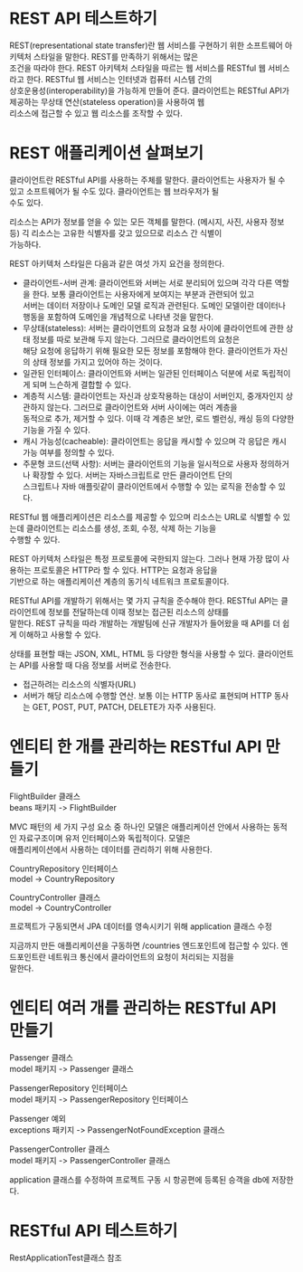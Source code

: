 # **REST API 테스트하기**  
REST(representational state transfer)란 웹 서비스를 구현하기 위한 소프트웨어 아키텍처 스타일을 말한다. REST를 만족하기 위해서는 많은  
조건을 따라야 한다. REST 아키텍처 스타일을 따르는 웹 서비스를 RESTful 웹 서비스라고 한다. RESTful 웹 서비스는 인터넷과 컴퓨터 시스템 간의  
상호운용성(interoperability)을 가능하게 만들어 준다. 클라이언트는 RESTful API가 제공하는 무상태 연산(stateless operation)을 사용하여 웹  
리소스에 접근할 수 있고 웹 리소스를 조작할 수 있다.  
  
# REST 애플리케이션 살펴보기  
클라이언트란 RESTful API를 사용하는 주체를 말한다. 클라이언트는 사용자가 될 수 있고 소프트웨어가 될 수도 있다. 클라이언트는 웹 브라우저가 될  
수도 있다.  
  
리소스는 API가 정보를 얻을 수 있는 모든 객체를 말한다. (메시지, 사진, 사용자 정보 등) 긱 리소스는 고유한 식별자를 갖고 있으므로 리소스 간 식별이  
가능하다.  
  
REST 아키텍처 스타일은 다음과 같은 여섯 가지 요건을 정의한다.  
- 클라이언트-서버 관계: 클라이언트와 서버는 서로 분리되어 있으며 각각 다른 역할을 한다. 보통 클라이언트는 사용자에게 보여지는 부분과 관련되어 있고  
서버는 데이터 저장이나 도메인 모델 로직과 관련된다. 도메인 모델이란 데이터나 행동을 포함하여 도메인을 개념적으로 나타낸 것을 말한다.  
- 무상태(stateless): 서버는 클라이언트의 요청과 요청 사이에 클라이언트에 관한 상태 정보를 따로 보관해 두지 않는다. 그러므로 클라이언트의 요청은  
해당 요청에 응답하기 위해 필요한 모든 정보를 포함해야 한다. 클라이언트가 자신의 상태 정보를 가지고 있어야 하는 것이다.  
- 일관된 인터페이스: 클라이언트와 서버는 일관된 인터페이스 덕분에 서로 독립적이게 되며 느슨하게 결합할 수 있다.  
- 계층적 시스템: 클라이언트는 자신과 상호작용하는 대상이 서버인지, 중개자인지 상관하지 않는다. 그러므로 클라이언트와 서버 사이에는 여러 계층을  
동적으로 추가, 제거할 수 있다. 이때 각 계층은 보안, 로드 벨런싱, 캐싱 등의 다양한 기능을 가질 수 있다.  
- 캐시 가능성(cacheable): 클라이언트는 응답을 캐시할 수 있으며 각 응답은 캐시 가능 여부를 정의할 수 있다.  
- 주문형 코드(선택 사항): 서버는 클라이언트의 기능을 일시적으로 사용자 정의하거나 확장할 수 있다. 서버는 자바스크립트로 만든 클라이언트 단의  
스크립트나 자바 애플릿같이 클라이언트에서 수행할 수 있는 로직을 전송할 수 있다.  
  
RESTful 웹 애플리케이션은 리소스를 제공할 수 있으며 리소스는 URL로 식별할 수 있는데 클라이언트는 리소스를 생성, 조회, 수정, 삭제 하는 기능을  
수행할 수 있다.  
  
REST 아키텍처 스타일은 특정 프로토콜에 국한되지 않는다. 그러나 현재 가장 많이 사용하는 프로토콜은 HTTP라 할 수 있다. HTTP는 요청과 응답을  
기반으로 하는 애플리케이션 계층의 동기식 네트워크 프로토콜이다.  
  
RESTful API를 개발하기 위해서는 몇 가지 규칙을 준수해야 한다. RESTful API는 클라이언트에 정보를 전달하는데 이때 정보는 접근된 리소스의 상태를  
말한다. REST 규칙을 따라 개발하는 개발팀에 신규 개발자가 들어왔을 때 API를 더 쉽게 이해하고 사용할 수 있다.  
  
상태를 표현할 때는 JSON, XML, HTML 등 다양한 형식을 사용할 수 있다. 클라이언트는 API를 사용할 때 다음 정보를 서버로 전송한다.  
- 접근하려는 리소스의 식별자(URL)  
- 서버가 해당 리소스에 수행할 연산. 보통 이는 HTTP 동사로 표현되며 HTTP 동사는 GET, POST, PUT, PATCH, DELETE가 자주 사용된다.  
  
# **엔티티 한 개를 관리하는 RESTful API 만들기**  
FlightBuilder 클래스  
beans 패키지 -> FlightBuilder  
  
MVC 패턴의 세 가지 구성 요소 중 하나인 모델은 애플리케이션 안에서 사용하는 동적인 자료구조이며 유저 인터페이스와 독립적이다. 모델은  
애플리케이션에서 사용하는 데이터를 관리하기 위해 사용한다.
  
CountryRepository 인터페이스  
model -> CountryRepository  
  
CountryController 클래스  
model -> CountryController  
  
프로젝트가 구동되면서 JPA 데이터를 영속시키기 위해 application 클래스 수정  
  
지금까지 만든 애플리케이션을 구동하면 /countries 엔드포인트에 접근할 수 있다. 엔드포인트란 네트워크 통신에서 클라이언트의 요청이 처리되는 지점을  
말한다.  
  
# **엔티티 여러 개를 관리하는 RESTful API 만들기**  
Passenger 클래스  
model 패키지 -> Passenger 클래스  
  
PassengerRepository 인터페이스  
model 패키지 -> PassengerRepository 인터페이스  
  
Passenger 예외  
exceptions 패키지 -> PassengerNotFoundException 클래스  
  
PassengerController 클래스  
model 패키지 -> PassengerController 클래스  
  
application 클래스를 수정하여 프로젝트 구동 시 항공편에 등록된 승객을 db에 저장한다.  
  
# **RESTful API 테스트하기**  
RestApplicationTest클래스 참조  
  


